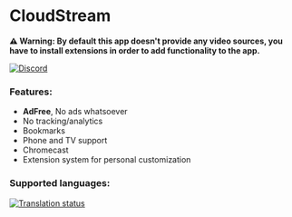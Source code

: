 # CloudStream

**⚠️ Warning: By default this app doesn't provide any video sources, you have to install extensions in order to add functionality to the app.**


[![Discord](https://invidget.switchblade.xyz/5Hus6fM)](https://discord.gg/5Hus6fM)

### Features:
+ **AdFree**, No ads whatsoever
+ No tracking/analytics
+ Bookmarks
+ Phone and TV support
+ Chromecast
+ Extension system for personal customization

### Supported languages:
<a href="https://hosted.weblate.org/engage/cloudstream/">
  <img src="https://hosted.weblate.org/widgets/cloudstream/-/app/multi-auto.svg" alt="Translation status" />
</a>
